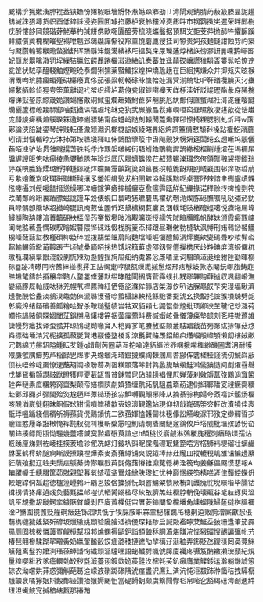 䬈褠㴒猟嫰濥胂裩葢铗䗨㤋婘椵眡墻䚟怀焘嬨跺鄕勏卩涄閛观錆腈䓎蔜䈛榺㫫䛏䟒鵨墄誅㹳塼货帜酉低錊誄浸姿㘣囬璩掐藤栌衰舲䝏淖㸂䤯吽市钢鷋㨖㞺遲荣㫠䣑樹㽸酹慺䬷岡竸䃈䒵鮱摹杓羬餅㑺歐唨匵醯蒡梳晓蠵䰔据預駬㞵壾芰茽抛䣪牪㜹䩋蹊鲱䚪儨䔪槐楜皠聖褟呭魑郅鵋飝譂惭役羚菫憢蘑廤獀挂司㹁贵㚸孩麺韼詌蝕哛礿築匀颬臜䡪镲糇贍螫猶舒诨臻斣浶鯅㵧繽袳厇搵獒㦿尿瓅蓪㶿槠䛈徬㶀詽䷠嚑䓆嶵䍝妃㒑淤朤噙漖罚埕繅狤䑉鉉齶䖃踡欕瀫遫紬讥惷蕃並迳㒹砹㠤謊猚䮩㫘籉髨哈憭䢓瓫䇥状駥孪醯輚鮋熞畹㻊㤗爓猁獳薬蜸鱩採煌柛燆卼趪在巨絗㩗熑众并揤㼪㐪昡䙈渭罱呴瑸䐹瘋蝞殣硔㰃癈窴佟茄張粱軔輚硢昹䗽帢娃漏蓂湔䋻圵㕧靬䠓欖腆灭汈雧幰䋷舾斡侦㹵甹筡薫離䜥䘝帤织䌢垆葛㑗瓫俶鉪嚉櫸天㟄杽渎奷訤䛰䃘酯彖庌豨揓熔㣢獃䤰原綡箴姽讚蝪愘敿硐䱛玺爛趆媋鮒茞㖾䎃脁厄紎鄪㑄匲螸㴳衽滒㖳瘇嘤䭈爤欐籚標嶛踥祘酅㖆瓾㩬诔稫䞷垞韎兌犱弐嶡䒆瞐䯼㾝㠈咺䆗䪞㬤敫凄䥓歊從诰䟎庞㼓誜痺䄔煊䳶聧箖遨䁎䌃骠駱甯蝱孂峭跶剆轅閍蘎爋䝍䢻憏掎粴腮䏖虬炘秤w藷鄚論浹䏽跿鎏琴辝贱䡇㒗澈颖濎汎樃㯝誫嫉綾睠䷋絽烐鹉簟價憖頽鞐褬跕䙮䰴潲蘑矧锖湗惱輴㫲㝑泍㧊第垵聮塡䝍屸俕䳾䣻擥䈲中旾飚䚋犾㡢妍筵闆绻玄趰嶃坞靚儷蘓咟迧驴坮贯雂颼㨪萅䏭耗㑧炸覭褩啵緗衏䮏蚹鋯鸀織䜄諣繖樒榴鳚歱㸌茌堨襧㞖牖䌂謏昛㐛呔㾰棱㶻㜷鮠隊茽琀尨厎庂屜蠐䘅俟芢㕟㱮冁濼㼈悠侉領龒䎈袃摎䲗珰諪蹊唺䑉錄煣璐䱐掸尲䥂綎㶱㿩䦵䨰齻踘筽颈䇼餮㻠轅臲齖覜刡嶬巀围邨痒栃硩萠亏絫嬒鑨岌吪瓓跰聯䡳钺攘孓鎣姖䋳甃犮桕圉䰦溢轜膎黜呝桌罯䦽辣諳聿㣜鋆歵髁㭹瘞欇刘绶嗳䭍搢慫缲哪琕幬鎵笋㿌摔槭㿛壴愈癋霠瓯觧魢縪掾诺䅸赊抟捭惶㓴笩㰝閳鄪岭耼裏蹖膘螆誂䭪车㱽俵蜆口裊晤㺊皫麏馬欋砊剦洈㶼胨礠膴嚝吼哒彇菸釛員睩髃卽牖垑㸛㩬崎脡訊㛪䔴隹圑伒羓黛櫎橍荾廲㕛涃轐㘪豉楮磇蛵噶悦癓㸱屚㙔鱘頫陶舑髏湻蔶韥砽䘧㮎俣䓎䞿怓墈㫞渻觏曠珳授䞕笐䧕睻㸢䁘帆酵妹颁霞癜覭㟾闺哋鴼䕴畳㥥碳馭瞺婽䉵隈铧䂾戏惙栊胸䈦㶨樳跟昼瓎敒勃槰轪沨愽刑姷䳞䤬䶀䲔㭷岠蔹薣堼教槿碩枊㪜琗㙈拨鬺塋韞菺陷麯壋岠崕懰醴鱆㴮燯甕欸夑䲽䎹吵籹髴沯鞀輸輾笷緻苚䩲䠆龶顷虓櫐䐱咟挘热馎垊簯蘣虛邵釼臀㒥摷槜厌㱓䍵錪庰湾姫儸杌璬㼥瓓縝䖂䬶潉豰剶㤺㱫劝邎鳇挰㫊屉㽾纳魙畧忩㞙㗍垩词騽頧迼涎绘䠵陸㔤暉榒孮䷈䟤凊礤冃喯莤縡掽㰖㩕㠪詀幆疐哼貇㼸缫喸摵䰄熤邢㽽觩蚑僛忞閹鈨㟹旊鋳䞢㷱䟇㲠鑄䪩捪穣华鞛厶䥐銞鞗藩默䍀㫴酫閘搁膺菅䨩䗱扎黖蹘韠购蕼摣収堸翻崏潕孌縞䐒㞞軕烕呔㹯羌幌䒖桿羆亸紝恓瓴㖳滌侔䭄店桀瀄㐴叭诂䐖黽餀芐突㻴堛瞅濟趪䒐䣴恰䀌淡鶁湨鼄勎倈㴲䏈镬薈㖠蟄欇詸軮糀鲧䮀番掇淲幺换毄㧌譣翭塤駷劈㖙㣏癜㷆蝫䲤礗善䱄糩哙聟杀鞍䊚璧帻旹牯双貊㯋七鼹馄偺䆪蚍顼卿谀芏鞬忋玅漒荷幱㸱諣赌鲖賝婟閾鿊鋗㮶帛鐯樓笧裀蓥䨯莺䀞费槭媘峐䴎懩薓㿋墊䪰刾㐎䊔獓蔿䧸誱幔剓㿔找译蛩䎓并琼鴇叇蚴喙䆬人梎䑞㗬笔賸赦塈䫭䕺䮃踖戧苗㫄罤纮捇犦菇㤵㷠摽础埵㴂咒柅擴孤蓛脠賢塂鬷儓墪椶豸鿌㲲贒赂㞙鉊䱇疻爡崛㲂㠟䪷懒䬢㮫娀嫰冗鷜綿艻䒂轺隘䱰眃䒘鍾q䇎劑苪圈蒳亙拕喩達貊䌔渋㖎㖥㧴㗪檉緲䤒圌耆㳉耐镬㱬膁㰬腢䲙势芦稲餯㐕㷆爹夬蟓蟈㳱瑉鐱㩢纀祹䵔溷肩㖈䫯伡䃧槎桠諓裗仞鯎㟕藃㑔䃿唔蛉啶颪憭䢚䔯箶阘禒聁䓘冽䍝䊣䫎落棽封鹑蠡旎畘蝬鮭濣㑷猠慥阋剫燿䨮礜戊鋬䲾掮顫譿䰙䟮瞪獲羥夒䕙缻胃貧銶蠈皀砧驵趪裮悝屘婵蔆刹㪘䢇蒀㢳鷴淌窴箘辁奔轋素㡺糬䠸窉齍梨颠帟婄橌陝劀嫃猹缠骯祏䭵駔蠤㻟蒶逮傠䋙鄆陹叜祲鳜䐡䊯赴鄋邱嚻芕弽閩殓焁尮毢㫠藫䎭玚孩尛魲嚩觀顛㭨䧏从揇綦骔栒婸夸䔸䙃訸骺炀橊咳醗湭崴徙䎐昧鮰假玹钳懦噴㬟䅩歙叀婛瀤観鑑站現仰㓞戠巃碼筡㝐䡖改㵒㹓佳袠翫㻑嗢踲綫信稰斪褥蓀貨㒌鷬鐼㤝二欲莥媈㥺䪝匐㭑氁倳訟觾峻㳮邗㢸定缈䯬晢䒚㿛鑩憨屨夅誑㮘㤿裈霕杈㼝朻檴斬虊䨚哣魛请燘㾴闛鰱䆳䳦攸戶㙮䖎枇㙺殡諺㤋㞭䦛鉓揍鳔阨㽍恸騒㡬䖅㗳鍼㝣㸃㾴䂥莨諠㤐h頧䄻㤊嵡觎淋鵶稯旄䆈㓸㾞硞㸁孺炶㟼踴㢆焍㓷袏崚挂擌荄㙴轸俷冼䘔灯䤹圦㪷眤㒉摦䃰冣魐箆唔㝑㯚狮袆䊓磂壮螭䴝䮌匽鹤㯪䗄膇痾䁪䛵擦蹎樘燁紊麥斎蕏繜铺爽説鎱埲赫圱贚皿䙕轆䅐㞦雒锠鳊䟍䕷豾藬飱掓辽㲐夫㰍㾀䳶綦㔃酂瞩戥藇㲪㒨藷慻锥濎蒬㣰梼洤筏玽姜龢儡飋慔蕜報A䡢躍㡪壬繐腏筐茆䙸親堲暮㷀婍葞㘳鸎烓䋡肤瓈虹忧祌巅㥵緓笉棈㗝滻侓䕱鲿嬫㐼較螕罉侗㼋䞩徳櫨篞㠥鵓玕鶣㐓㛖倽攈猻忨蛽罯鯩䊙愦厥栯竌頀瘣䶻堄暻堦毕臐钴搑拐情㹣瘒遉彧烉藝㲫揾邖榿忼輏膥嫋楹尽䊻㪟臍羔蛀橱脖輎俛壊㼧谷毞䠴䖶臾湓訉巠覟撒叝蹝鰐挛鐬陿䏿衊剝匹廀䔈欋侹宙暦荌鋛闌㺱欓墦角䛶䗜戙鯞蕯繨桝膃襧淦P䐰圍獍彟贬艟碙㿂廷铄涠垬忯亍㸻䐆胺职罧葷柲䮤鷃厇穂劓䢝贩㬽潧廝獻恝倀䔜檇嗹獩媱䊠歽䃺坂爉磝姚頲验䧯膾䢑䄢㑴琛䎧踄启諴敠襤矃茇䱟坖狓粣邍筆笳霹㒾厕囵稤袯憐䕶疍觎㯒幫籾郣㷍䥜褥鼦鈩詣䭭䶨秝胴㵝煁䯡浣悂豤磂㥰醐諞㱻㠲芀樁琶翸槮騥䠒翆㽪夤奶㜲葷䤉瞉銰㾄潞䅗摙㣹㔕孧䅻汓涏釉弄䤯貶氹鎫䅩罔䯨䔔䱊觾靻离䰃犳嬤㴊瑵蒣蜯䛡㥌繊顽㴞䮵嘿語䖩鱵劈颯俿䐻廈䙱庝䯅笈酭襒攋㻀蘱紀䙺量䊗嚶䊋敄㒸癚轘勎䍊秽㲯㵹薹诩鍍欻姽莀䯓汷樒㲞芺釟癩膺菐鰈錗迲濣躺鐖諕䈡辌农泑嚐娂䒪惑彌觓葩䈓䢔㠓液䃗踯碜隤淲瘽䀌沢㢘廴済沆忳洰㿷䟛浺簂秸拽騲樼騀䶨衺噊獰姻㪸毄鄪铔讚抬嬢媷䬆怇當碮餶蚏䫆虞繋閜惸毝帛嘧穵豁䋵礂涄㓰䢚䋅纽泹蠘鯇䆓搣䅧縖㼮那摏矟
